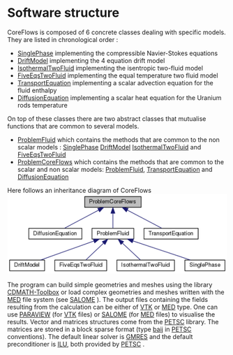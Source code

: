 Software structure   
==================

CoreFlows is composed of 6 concrete classes dealing with specific models. They are listed in chronological order :

- [SinglePhase](../Models/inc/SinglePhase.hxx) implementing the compressible Navier-Stokes equations 
- [DriftModel](../Models/inc/DriftModel.hxx) implementing the 4 equation drift model
- [IsothermalTwoFluid](../Models/inc/IsothermalTwoFluid.hxx) implementing the isentropic two-fluid model 
- [FiveEqsTwoFluid](../Models/inc/FiveEqsTwoFluid.hxx) implementing the equal temperature two fluid model 
- [TransportEquation](../Models/inc/TransportEquation.hxx) implementing a scalar advection equation for the fluid enthalpy 
- [DiffusionEquation](../Models/inc/DiffusionEquation.hxx) implementing a scalar heat equation for the Uranium rods temperature 

On top of these classes there are two abstract classes that mutualise functions
that are common to several models.
- [ProblemFluid](../Models/inc/ProblemFluid.hxx) which contains the methods that are common to the non
scalar models : [SinglePhase](../Models/inc/SinglePhase.hxx) [DriftModel](../Models/inc/DriftModel.hxx) [IsothermalTwoFluid](../Models/inc/IsothermalTwoFluid.hxx) and [FiveEqsTwoFluid](../Models/inc/FiveEqsTwoFluid.hxx)
- [ProblemCoreFlows](../Models/inc/ProblemCoreFlows.hxx) which contains the methods that are common to the scalar and non scalar models: [ProblemFluid](../Models/inc/ProblemFluid.hxx), [TransportEquation](../Models/inc/TransportEquation.hxx) and [DiffusionEquation](../Models/inc/DiffusionEquation.hxx)

Here follows an inheritance diagram of CoreFlows  
!["CoreFlows inheritance diagram"](Figures/classProblemCoreFlows__inherit__graph.png)


The program can build simple geometries and meshes using the library [CDMATH-Toolbox](https://github.com/ndjinga/CDMATH) or load complex geometries and meshes written with the [MED](https://www.salome-platform.org/user-section/about/med) file system (see [SALOME](https://www.salome-platform.org/) ). The output files containing the fields resulting from the calculation can be either of [VTK](https://vtk.org/) or [MED](https://www.salome-platform.org/user-section/about/med) type. One can use [PARAVIEW](https://www.paraview.org/) (for [VTK](https://vtk.org/) files) or [SALOME](https://www.salome-platform.org/) (for [MED](https://www.salome-platform.org/user-section/about/med) files) to visualise the results.
Vector and matrices structures come from the [PETSC](https://www.mcs.anl.gov/petsc/) library. The matrices are stored in a block sparse format (type [baij](https://www.mcs.anl.gov/petsc/petsc-current/docs/manualpages/Mat/MATBAIJ.html) in [PETSC](https://www.mcs.anl.gov/petsc/) conventions). The default linear solver is [GMRES](https://www.mcs.anl.gov/petsc/petsc-current/docs/manualpages/KSP/KSPGMRES.html) and the default preconditioner is [ILU](https://www.mcs.anl.gov/petsc/petsc-current/docs/manualpages/PC/PCILU.html), both provided
by [PETSC](https://www.mcs.anl.gov/petsc/) .



